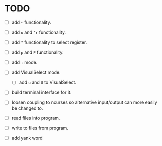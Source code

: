# TODO  
- [ ] add ```~``` functionality.
- [ ] add ```u``` and ```^r``` functionality.
- [ ] add ``"`` functionality to select register.
- [ ] add ``p`` and ```P``` functionality.
- [ ] add ``:`` mode.
- [ ] add VisualSelect mode.
  - [ ] add ```u``` and ```U``` to VisualSelect.
- [ ] build terminal interface for it.
- [ ] loosen coupling to ncurses so alternative input/output can more easily be changed to.
- [ ] read files into program.
- [ ] write to files from program.
- [ ] add yank word



